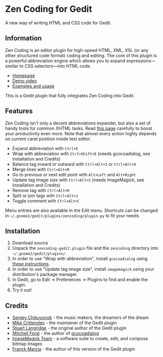 Zen Coding for Gedit
====================
A new way of writing HTML and CSS code for Gedit.

Information
-----------

Zen Coding is an editor plugin for high-speed HTML, XML, XSL (or any other structured code format)
coding and editing. The core of this plugin is a powerful abbreviation engine which allows you to
expand expressions—similar to CSS selectors—into HTML code.

- [Homepage](http://code.google.com/p/zen-coding/)
- [Demo video](http://vimeo.com/7405114)
- [Examples and usage](http://www.smashingmagazine.com/2009/11/21/zen-coding-a-new-way-to-write-html-code/)

This is a Gedit plugin that fully integrates Zen Coding into Gedit.

Features
--------

Zen Coding isn't only a decent abbreviations expander, but also a set of handy tools for common XHTML tasks.
Read [this page](http://code.google.com/p/zen-coding/wiki/Actions) carefully to boost your productivity even
more. Note that almost every action highly depends on current caret position inside text editor. 

- Expand abbreviation with `Ctrl+E`
- Wrap with abbreviation with `Ctrl+Shift+E` (needs gcocoadialog, see Installation and Credits)
- Balance tag inward or outward with `Ctrl+Alt+I` or `Ctrl+Alt+O`
- Merge lines with `Ctrl+Alt+M`
- Go to previous or next edit point with `Alt+Left` and `Alt+Right`
- Update tag image size with `Ctrl+Alt+S` (needs ImageMagick, see Installation and Credits)
- Remove tag with `Ctrl+Alt+R`
- Split or join tags with `Ctrl+Alt+J`
- Toggle comment with `Ctrl+Alt+C`

Menu entries are also available in the Edit menu.
Shortcuts can be changed in `~/.gnome2/gedit/plugins/zencoding/plugin.py` to fit your needs.

Installation
------------

1. Download source
2. Unpack the `zencoding-gedit.plugin` file and the `zencoding` directory into `~/.gnome2/gedit/plugins/`.
3. In order to use "Wrap with abbreviation", install `gcocoadialog` using [these instructions](http://mikethecoder.com/2010/05/05/compiling-and-installing-gcocoadialog-in-ubuntu/).
4. In order to use "Update tag image size", install `imagemagick` using your distribution's package manager.
5. In Gedit, go to Edit -> Preferences -> Plugins to find and enable the plugin.
6. Try it out!

Credits
-------
- [Sergey Chikuyonok](http://chikuyonok.ru/) - the music makers, the dreamers of the dream
- [Mike Crittenden](http://mikethecoder.com) - the maintainer of the Gedit plugin
- [Stuart Langridge](http://www.kryogenix.org/days/2009/09/21/zen-coding-for-gedit) - the original author of the Gedit plugin
- [Mitchell Foral](http://caladbolg.net/) - the author of [gcocoadialog](http://code.google.com/p/gcocoadialog/)
- [ImageMagick Team](http://www.imagemagick.org/) - a software suite to create, edit, and compose bitmap images
- [Franck Marcia](http://github.com/fmarcia) - the author of this version of the Gedit plugin
